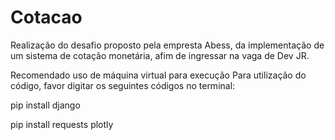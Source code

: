 # Cotacao
Realização do desafio proposto pela empresta Abess, da implementação de um sistema de cotação monetária, afim de ingressar na vaga de Dev JR.

Recomendado uso de máquina virtual para execução
Para utilização do código, favor digitar os seguintes códigos no terminal:

pip install django

pip install requests plotly
